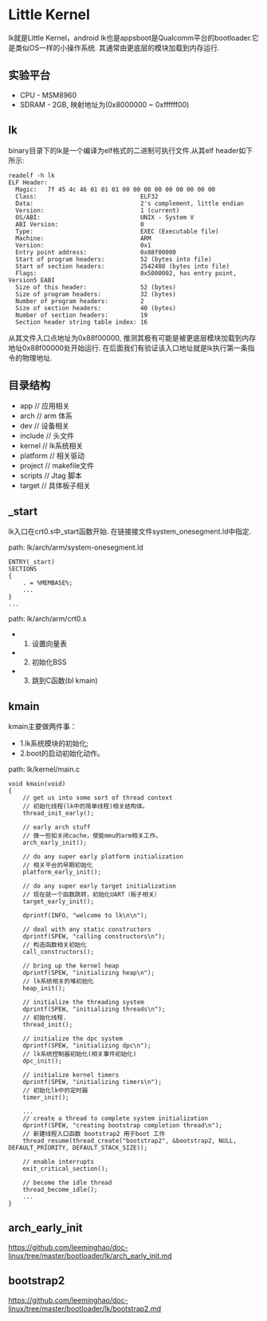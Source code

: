 Little Kernel
========================================

lk就是Little Kernel，android lk也是appsboot是Qualcomm平台的bootloader.它是类似OS一样的小操作系统.
其通常由更底层的模块加载到内存运行.

实验平台
----------------------------------------

* CPU - MSM8960
* SDRAM - 2GB, 映射地址为(0x8000000 ~ 0xffffff00)

lk
----------------------------------------

binary目录下的lk是一个编译为elf格式的二进制可执行文件.从其elf header如下所示:

```
readelf -h lk
ELF Header:
  Magic:   7f 45 4c 46 01 01 01 00 00 00 00 00 00 00 00 00
  Class:                             ELF32
  Data:                              2's complement, little endian
  Version:                           1 (current)
  OS/ABI:                            UNIX - System V
  ABI Version:                       0
  Type:                              EXEC (Executable file)
  Machine:                           ARM
  Version:                           0x1
  Entry point address:               0x88f00000
  Start of program headers:          52 (bytes into file)
  Start of section headers:          2542408 (bytes into file)
  Flags:                             0x5000002, has entry point, Version5 EABI
  Size of this header:               52 (bytes)
  Size of program headers:           32 (bytes)
  Number of program headers:         2
  Size of section headers:           40 (bytes)
  Number of section headers:         19
  Section header string table index: 16
```

从其文件入口点地址为0x88f00000, 推测其极有可能是被更底层模块加载到内存地址0x88f00000处开始运行.
在后面我们有验证该入口地址就是lk执行第一条指令的物理地址.

目录结构
----------------------------------------

* app            // 应用相关
* arch           // arm 体系
* dev            // 设备相关
* include        // 头文件
* kernel         // lk系统相关
* platform       // 相关驱动
* project        // makefile文件
* scripts        // Jtag 脚本
* target         // 具体板子相关

_start
----------------------------------------

lk入口在crt0.s中_start函数开始. 在链接接文件system_onesegment.ld中指定.

path: lk/arch/arm/system-onesegment.ld
```
ENTRY(_start)
SECTIONS
{
    . = %MEMBASE%;
    ...
}
...
```

path: lk/arch/arm/crt0.s

* 1. 设置向量表
* 2. 初始化BSS
* 3. 跳到C函数(bl kmain)

kmain
----------------------------------------

kmain主要做两件事：

* 1.lk系统模块的初始化;
* 2.boot的启动初始化动作。

path: lk/kernel/main.c
```
void kmain(void)
{
    // get us into some sort of thread context
    // 初始化线程(lk中的简单线程)相关结构体。
    thread_init_early();

    // early arch stuff
    // 做一些如关闭cache，使能mmu的arm相关工作。
    arch_early_init();

    // do any super early platform initialization
    // 相关平台的早期初始化
    platform_early_init();

    // do any super early target initialization
    // 现在就一个函数跳转，初始化UART（板子相关）
    target_early_init();

    dprintf(INFO, "welcome to lk\n\n");

    // deal with any static constructors
    dprintf(SPEW, "calling constructors\n");
    // 构造函数相关初始化
    call_constructors();

    // bring up the kernel heap
    dprintf(SPEW, "initializing heap\n");
    // lk系统相关的堆初始化
    heap_init();

    // initialize the threading system
    dprintf(SPEW, "initializing threads\n");
    // 初始化线程.
    thread_init();

    // initialize the dpc system
    dprintf(SPEW, "initializing dpc\n");
    // lk系统控制器初始化(相关事件初始化)
    dpc_init();

    // initialize kernel timers
    dprintf(SPEW, "initializing timers\n");
    // 初始化lk中的定时器
    timer_init();

    ...
    // create a thread to complete system initialization
    dprintf(SPEW, "creating bootstrap completion thread\n");
    // 新建线程入口函数 bootstrap2 用于boot 工作
    thread_resume(thread_create("bootstrap2", &bootstrap2, NULL, DEFAULT_PRIORITY, DEFAULT_STACK_SIZE));

    // enable interrupts
    exit_critical_section();

    // become the idle thread
    thread_become_idle();
    ...
}
```

arch_early_init
----------------------------------------

https://github.com/leeminghao/doc-linux/tree/master/bootloader/lk/arch_early_init.md

bootstrap2
----------------------------------------

https://github.com/leeminghao/doc-linux/tree/master/bootloader/lk/bootstrap2.md
